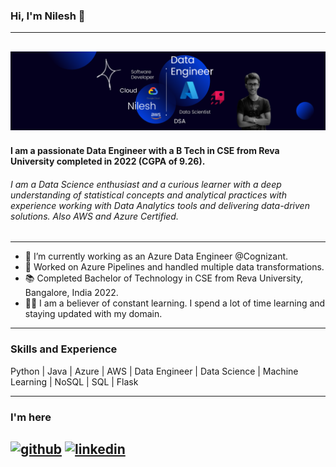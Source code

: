 <!---
- 👋 Hi, I’m @nil3sh17
- 👀 I’m interested in ...
- 🌱 I’m currently learning ...
- 💞️ I’m looking to collaborate on ...
- 📫 How to reach me ...
- 😄 Pronouns: ...
- ⚡ Fun fact: ...

nil3sh17/nil3sh17 is a ✨ special ✨ repository because its `README.md` (this file) appears on your GitHub profile.
You can click the Preview link to take a look at your changes.
--->
### Hi, I'm Nilesh 👋
---
![](https://github.com/nil3sh17/nil3sh17/blob/main/Banner.png)
---
#### I am a passionate Data Engineer with a B Tech in CSE from Reva University completed in 2022 (CGPA of 9.26). 

###### I am a Data Science enthusiast and a curious learner with a deep understanding of statistical concepts and analytical practices with experience working with Data Analytics tools and delivering data-driven solutions. Also AWS and Azure Certified.
---
- 🌱 I’m currently working as an Azure Data Engineer @Cognizant. 
- 💪 Worked on Azure Pipelines and handled multiple data transformations.
- 📚 Completed Bachelor of Technology in CSE from Reva University, Bangalore, India 2022.
- 👨‍💻 I am a believer of constant learning. I spend a lot of time learning and staying updated with my domain.
---
### Skills and Experience

Python | Java | Azure | AWS | Data Engineer | Data Science | Machine Learning | NoSQL | SQL | Flask

---
### I'm here 
[<img src='https://cdn.jsdelivr.net/npm/simple-icons@3.0.1/icons/github.svg' alt='github' height='40'>](https://github.com/nil3sh17)      [<img src='https://cdn.jsdelivr.net/npm/simple-icons@3.0.1/icons/linkedin.svg' alt='linkedin' height='40'>](https://www.linkedin.com/in/nilesh17//)  
---
